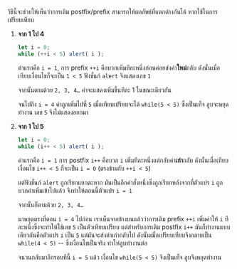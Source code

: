 วิธีนี้จะช่วยให้เห็นว่าการเติม postfix/prefix สามารถให้ผลลัพธ์ที่แตกต่างกันได้ หากใช้ในการเปรียบเทียบ

1. **จาก 1 ไป 4**

    ```js run
    let i = 0;
    while (++i < 5) alert( i );
    ```

    ต่าแรกคือ `i = 1`, การ prefix `++i` คือบวกเพิ่มทีละหนึ่งก่อนค่อยส่งค่า**ใหม่**กลับ ดังนั้นเมื่อเทียบเงื่อนไขก็จะเป็น `1 < 5` ฟังชั่นก์ `alert` จึงแสดงเลข `1`

    จากนั้นตามด้วย `2, 3, 4…` ค่าจะแสดงเพิ่มขึ้นทีละ 1 ในขณะเดียวกัน 

    จนไปถึง `i = 4` ค่าถูกเพิ่มไปที่ `5` เมื่อเทียบเปรียบจะได้ `while(5 < 5)` ซึ่งเป็นเท็จ ลูบจะหยุดทำงาน เลข `5` จึงไม่แสดงออกมา
2. **จาก 1 ไป 5**

    ```js run
    let i = 0;
    while (i++ < 5) alert( i );
    ```

    ค่าแรกคือ `i = 1` การ postfix `i++` คือบวก `i` เพิ่มทีละหนึ่งแต่กลับค่า**เก่า**กลับ ดังนั้นเมื่อเทียบเงื่อนไข `i++ < 5` ก็จะเป็น `i = 0` (ตรงข้ามกับ `++i < 5`)

    แต่ฟังชั่นก์ `alert` ถูกเรียกแยกตะหาก มันเป็นอีกคำสั่งหนึ่งซึ่งถูกเรียกหลังจากที่ตัวแปร `i` ถูกบวกค่าเพิ่มเข้าไปแล้ว จึงทำให้ตอนนี้ตัวแปร `i = 1`

    จากนั้นก็ตามด้วย `2, 3, 4…`

    มาหยุดตรงที่ตอน `i = 4` ไปก่อน เราเห็นจากข้างบนแล้วว่าการเติม prefix `++i` เพิ่มค่าให้ `i` ทีละหนึ่งซึ่งจะทำให้ใช้เลข `5` เป็นตัวเทียบเปรียบ แต่สำหรับการเติม postfix `i++` มันก็ทำงานแบบเดียวกันคือตัวแปร `i` เป็น `5` แต่มันจะส่งต่าเก่ากลับไป ดังนั้นเมื่อเปรียบเทียบจึงกลายเป็น  `while(4 < 5)` -- ซึ่งเงื่อนไขเป็นจริง ทำให่ลูบทำงานต่อ

    จนวนกลับมาอีกรอบทีนี้ `i = 5` แล้ว เงื่อนไข `while(5 < 5)` จึงเป็นเท็จ ลูบจึงหยุดทำงาน
